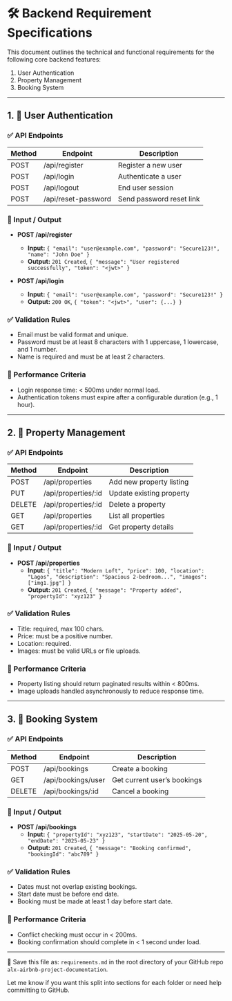# 🛠️ Backend Requirement Specifications

This document outlines the technical and functional requirements for the following core backend features:

1. User Authentication  
2. Property Management  
3. Booking System  

---

## 1. 🔐 User Authentication

### ✅ API Endpoints

| Method | Endpoint           | Description              |
|--------|--------------------|--------------------------|
| POST   | /api/register      | Register a new user      |
| POST   | /api/login         | Authenticate a user      |
| POST   | /api/logout        | End user session         |
| POST   | /api/reset-password| Send password reset link |

### 🔽 Input / Output

- **POST /api/register**
  - **Input:** `{ "email": "user@example.com", "password": "Secure123!", "name": "John Doe" }`
  - **Output:** `201 Created`, `{ "message": "User registered successfully", "token": "<jwt>" }`

- **POST /api/login**
  - **Input:** `{ "email": "user@example.com", "password": "Secure123!" }`
  - **Output:** `200 OK`, `{ "token": "<jwt>", "user": {...} }`

### ✅ Validation Rules
- Email must be valid format and unique.
- Password must be at least 8 characters with 1 uppercase, 1 lowercase, and 1 number.
- Name is required and must be at least 2 characters.

### 🚀 Performance Criteria
- Login response time: < 500ms under normal load.
- Authentication tokens must expire after a configurable duration (e.g., 1 hour).

---

## 2. 🏡 Property Management

### ✅ API Endpoints

| Method | Endpoint                 | Description                |
|--------|--------------------------|----------------------------|
| POST   | /api/properties          | Add new property listing   |
| PUT    | /api/properties/:id      | Update existing property   |
| DELETE | /api/properties/:id      | Delete a property          |
| GET    | /api/properties          | List all properties        |
| GET    | /api/properties/:id      | Get property details       |

### 🔽 Input / Output

- **POST /api/properties**
  - **Input:** `{ "title": "Modern Loft", "price": 100, "location": "Lagos", "description": "Spacious 2-bedroom...", "images": ["img1.jpg"] }`
  - **Output:** `201 Created`, `{ "message": "Property added", "propertyId": "xyz123" }`

### ✅ Validation Rules
- Title: required, max 100 chars.
- Price: must be a positive number.
- Location: required.
- Images: must be valid URLs or file uploads.

### 🚀 Performance Criteria
- Property listing should return paginated results within < 800ms.
- Image uploads handled asynchronously to reduce response time.

---

## 3. 📅 Booking System

### ✅ API Endpoints

| Method | Endpoint                    | Description             |
|--------|-----------------------------|-------------------------|
| POST   | /api/bookings               | Create a booking        |
| GET    | /api/bookings/user          | Get current user’s bookings |
| DELETE | /api/bookings/:id           | Cancel a booking        |

### 🔽 Input / Output

- **POST /api/bookings**
  - **Input:** `{ "propertyId": "xyz123", "startDate": "2025-05-20", "endDate": "2025-05-23" }`
  - **Output:** `201 Created`, `{ "message": "Booking confirmed", "bookingId": "abc789" }`

### ✅ Validation Rules
- Dates must not overlap existing bookings.
- Start date must be before end date.
- Booking must be made at least 1 day before start date.

### 🚀 Performance Criteria
- Conflict checking must occur in < 200ms.
- Booking confirmation should complete in < 1 second under load.

---

📁 Save this file as: `requirements.md` in the root directory of your GitHub repo `alx-airbnb-project-documentation`.

Let me know if you want this split into sections for each folder or need help committing to GitHub.
